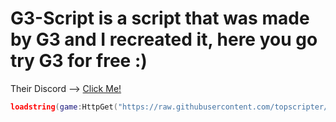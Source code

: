 # G3-Script is a script that was made by G3 and I recreated it, here you go try G3 for free :)

Their Discord —> [Click Me!](https://discord.gg/g4xnduh5)

```lua
loadstring(game:HttpGet("https://raw.githubusercontent.com/topscripter/G3-Script/main/script.lua"))();
```
